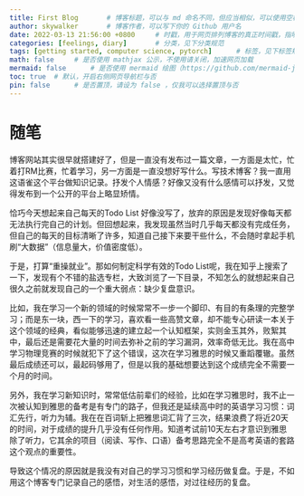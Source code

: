 ```yaml
---
title: First Blog		# 博客标题，可以与 md 命名不同，但应当相似，可以使用空格
author: skywalker		# 博客作者，可以写下你的 Github 用户名
date: 2022-03-13 21:56:00 +0800		# 时戳，用于网页排列博客的真正时间戳，指明时区
categories: [feelings, diary]		# 分类，见下分类规范
tags: [getting started, computer science, pytorch]		# 标签，见下标签规范
math: false		# 是否使用 mathjax 公示，不使用请关闭，加速网页加载
mermaid: false		# 是否使用 mermaid 绘图（https://github.com/mermaid-js/mermaid），不使用请关闭，加速网页加载
toc: true  # 默认，开启右侧网页导航栏与否
pin: false		# 是否置顶，请设为 false ，仅我可以选择置顶与否
---
```

# 随笔
博客网站其实很早就搭建好了，但是一直没有发布过一篇文章，一方面是太忙，忙着打RM比赛，忙着学习，另一方面是一直没想好写什么。写技术博客？我一直用这语雀这个平台做知识记录。抒发个人情感？好像又没有什么感情可以抒发，又觉得发布到一个公开的平台上略显矫情。

恰巧今天想起来自己每天的Todo List 好像没写了，放弃的原因是发现好像每天都无法执行完自己的计划。但回想起来，我发现虽然当时几乎每天都没有完成任务，但自己的每天的目标清晰了许多，知道自己接下来要干些什么，不会随时拿起手机刷“大数据”（信息量大，价值密度低）。

于是，打算“重操就业”。那如何制定科学有效的Todo List呢，我在知乎上搜索了一下，发现有个不错的盐选专栏，大致浏览了一下目录，不知怎么的就想起来自己很久之前就发现自己的一个重大弱点：缺少复盘意识。

比如，我在学习一个新的领域的时候常常不一步一个脚印、有目的有条理的完整学习；而是东一块，西一下的学习，喜欢看一些高赞文章，却不能专心研读一本关于这个领域的经典，看似能够迅速的建立起一个认知框架，实则金玉其外，败絮其中，最后还是需要花大量的时间去弥补之前的学习漏洞，效率奇低无比。我在高中学习物理竞赛的时候就犯下了这个错误，这次在学习雅思的时候又重蹈覆辙。虽然最后成绩还可以，最起码够用了，但是以我的基础想要达到这个成绩完全不需要一个月的时间。

另外，我在学习新知识时，常常低估前辈们的经验，比如在学习雅思时，我不止一次被认知到雅思的备考是有专门的路子，但我还是延续高中时的英语学习习惯：词汇先行，听力为辅。我在在百词斩上把雅思词汇背了三次，结果浪费了将近20天的时间，对于成绩的提升几乎没有任何作用。知道考试前10天左右才意识到雅思除了听力，它其余的项目（阅读、写作、口语）备考思路完全不是高考英语的套路这个观点的重要性。

导致这个情况的原因就是我没有对自己的学习习惯和学习经历做复盘。于是，不如用这个博客专门记录自己的感悟，对生活的感悟，对过往经历的复盘。



